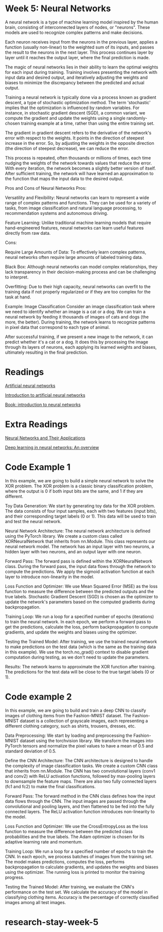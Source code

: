 # Week 5: Neural Networks

A neural network is a type of machine learning model inspired by the human brain, consisting of interconnected layers of nodes, or "neurons". These models are used to recognize complex patterns and make decisions.

Each neuron receives input from the neurons in the previous layer, applies a function (usually non-linear) to the weighted sum of its inputs, and passes the result to the neurons in the next layer. This process continues layer by layer until it reaches the output layer, where the final prediction is made.

The magic of neural networks lies in their ability to learn the optimal weights for each input during training. Training involves presenting the network with input data and desired output, and iteratively adjusting the weights and biases to minimize the discrepancy between the predicted and actual output.

Training a neural network is typically done via a process known as gradient descent, a type of stochastic optimization method. The term 'stochastic' implies that the optimization is influenced by random variables. For instance, in stochastic gradient descent (SGD), a common variant, we compute the gradient and update the weights using a single randomly-chosen training example at a time, rather than using the entire training set.

The gradient in gradient descent refers to the derivative of the network's error with respect to the weights. It points in the direction of steepest increase in the error. So, by adjusting the weights in the opposite direction (the direction of steepest decrease), we can reduce the error.

This process is repeated, often thousands or millions of times, each time nudging the weights of the network towards values that reduce the error. With every iteration, the network becomes a slightly better version of itself. After sufficient training, the network will have learned an approximation to the function that maps the input data to the desired output.

Pros and Cons of Neural Networks
Pros:

Versatility and Flexibility: Neural networks can learn to represent a wide range of complex patterns and functions. They can be used for a variety of tasks, from image classification and natural language processing, to recommendation systems and autonomous driving.

Feature Learning: Unlike traditional machine learning models that require hand-engineered features, neural networks can learn useful features directly from raw data.

Cons:

Require Large Amounts of Data: To effectively learn complex patterns, neural networks often require large amounts of labeled training data.

Black Box: Although neural networks can model complex relationships, they lack transparency in their decision-making process and can be challenging to interpret.

Overfitting: Due to their high capacity, neural networks can overfit to the training data if not properly regularized or if they are too complex for the task at hand.

Example: Image Classification
Consider an image classification task where we need to identify whether an image is a cat or a dog. We can train a neural network by feeding it thousands of images of cats and dogs (the more, the better). During training, the network learns to recognize patterns in pixel data that correspond to each type of animal.

After successful training, if we present a new image to the network, it can predict whether it's a cat or a dog. It does this by processing the image through its layers of neurons, each applying its learned weights and biases, ultimately resulting in the final prediction.

# Readings

[Artificial neural networks](https://d1wqtxts1xzle7.cloudfront.net/31377814/Artificial_Neural_Network-libre.pdf?1392407140=&response-content-disposition=inline%3B+filename%3DIISTE_May_30th_Edition_Peer_reviewed_art.pdf&Expires=1691285456&Signature=eB3umMSnbh1JwnQM9fsBHjZZDFEFYi2gSYVk~E3cFhySy~SqPlRHYQhG2pQE5OqEmJ39csE02kRp7y3TRSclIhHYwEOqmCmNBmBV0rEX8CYkBZ8G8gcRV8YcKnOGDNwx6RM3e2dne3dzpyolrEN8SeF8-LsaFrg5pvbrRntXeWTg5eno3Q6UJeRYv0KbO~aCd40L8rPOKVaIsqQ8szQQt1D6t~zP72MWqETxsK-~i6kmtPQJponKEZwd1zqeWruoBEbRIW2VKzjz~sKjc1~Z-S8qhd8eL7BLfaCdsZZxjx1ZWuPasMPtrEVc-dL4NfqjsWUB3Wrbb8bnVo31kHGWyA__&Key-Pair-Id=APKAJLOHF5GGSLRBV4ZA)

[Introduction to artificial neural networks](https://citeseerx.ist.psu.edu/document?repid=rep1&type=pdf&doi=04d0b6952a4f0c7203577afc9476c2fcab2cba06)

[Book: introduction to neural networks](https://ds.amu.edu.et/xmlui/bitstream/handle/123456789/4338/an-introduction-to-neural-networks.9781857286731.36028.pdf?sequence=1&isAllowed=y)

# Extra Readings

[Neural Networks and Their Applications](https://www.researchgate.net/publication/294085530_Neural_Networks_and_Their_Applications)

[Deep learning in neural networks: An overview](https://www.sciencedirect.com/science/article/abs/pii/S0893608014002135)

# Code Example 1

In this example, we are going to build a simple neural network to solve the XOR problem. The XOR problem is a classic binary classification problem, where the output is 0 if both input bits are the same, and 1 if they are different.

Toy Data Generation:
We start by generating toy data for the XOR problem. The data consists of four input samples, each with two features (input bits), and their corresponding target labels (0 or 1). This data will be used to train and test the neural network.

Neural Network Architecture:
The neural network architecture is defined using the PyTorch library. We create a custom class called XORNeuralNetwork that inherits from nn.Module. This class represents our neural network model. The network has an input layer with two neurons, a hidden layer with two neurons, and an output layer with one neuron.

Forward Pass:
The forward pass is defined within the XORNeuralNetwork class. During the forward pass, the input data flows through the network to compute the predictions. We apply the sigmoid activation function at each layer to introduce non-linearity in the model.

Loss Function and Optimizer:
We use Mean Squared Error (MSE) as the loss function to measure the difference between the predicted outputs and the true labels. Stochastic Gradient Descent (SGD) is chosen as the optimizer to update the network's parameters based on the computed gradients during backpropagation.

Training Loop:
We run a loop for a specified number of epochs (iterations) to train the neural network. In each epoch, we perform a forward pass to get the predictions, calculate the loss, perform backpropagation to compute gradients, and update the weights and biases using the optimizer.

Testing the Trained Model:
After training, we use the trained neural network to make predictions on the test data (which is the same as the training data in this example). We use the torch.no_grad() context to disable gradient computation during testing, as we don't need to update the parameters.

Results:
The network learns to approximate the XOR function after training. The predictions for the test data will be close to the true target labels (0 or 1).

# Code example 2

In this example, we are going to build and train a deep CNN to classify images of clothing items from the Fashion-MNIST dataset. The Fashion-MNIST dataset is a collection of grayscale images, each representing a different clothing category, such as shirts, trousers, dresses, etc.

Data Preprocessing:
We start by loading and preprocessing the Fashion-MNIST dataset using the torchvision library. We transform the images into PyTorch tensors and normalize the pixel values to have a mean of 0.5 and standard deviation of 0.5.

Define the CNN Architecture:
The CNN architecture is designed to handle the complexity of image classification tasks. We create a custom CNN class that inherits from nn.Module. The CNN has two convolutional layers (conv1 and conv2) with ReLU activation functions, followed by max-pooling layers to downsample the feature maps. There are also two fully connected layers (fc1 and fc2) to make the final classifications.

Forward Pass:
The forward method in the CNN class defines how the input data flows through the CNN. The input images are passed through the convolutional and pooling layers, and then flattened to be fed into the fully connected layers. The ReLU activation function introduces non-linearity to the model.

Loss Function and Optimizer:
We use the CrossEntropyLoss as the loss function to measure the difference between the predicted class probabilities and the true labels. The Adam optimizer is chosen for its adaptive learning rate and momentum.

Training Loop:
We run a loop for a specified number of epochs to train the CNN. In each epoch, we process batches of images from the training set. The model makes predictions, computes the loss, performs backpropagation to calculate gradients, and updates the weights and biases using the optimizer. The running loss is printed to monitor the training progress.

Testing the Trained Model:
After training, we evaluate the CNN's performance on the test set. We calculate the accuracy of the model in classifying clothing items. Accuracy is the percentage of correctly classified images among all test images.
# research-stay-week-5
